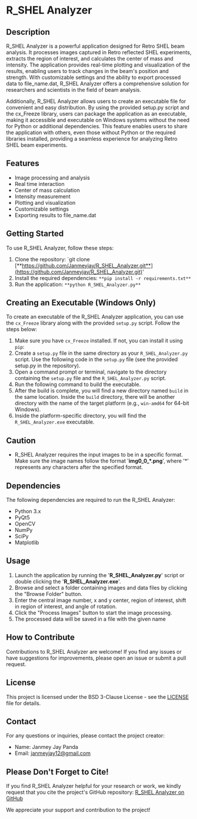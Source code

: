 # R_SHEL Analyzer

## Description

R_SHEL Analyzer is a powerful application designed for Retro SHEL beam analysis. It processes images captured in Retro reflected SHEL experiments, extracts the region of interest, and calculates the center of mass and intensity. The application provides real-time plotting and visualization of the results, enabling users to track changes in the beam's position and strength. With customizable settings and the ability to export processed data to file_name.dat, R_SHEL Analyzer offers a comprehensive solution for researchers and scientists in the field of beam analysis.

Additionally, R_SHEL Analyzer allows users to create an executable file for convenient and easy distribution. By using the provided setup.py script and the cx_Freeze library, users can package the application as an executable, making it accessible and executable on Windows systems without the need for Python or additional dependencies. This feature enables users to share the application with others, even those without Python or the required libraries installed, providing a seamless experience for analyzing Retro SHEL beam experiments.

## Features

- Image processing and analysis
- Real time interaction
- Center of mass calculation
- Intensity measurement
- Plotting and visualization
- Customizable settings
- Exporting results to file_name.dat

## Getting Started

To use R_SHEL Analyzer, follow these steps:

1. Clone the repository: `git clone [**https://github.com/Janmeyjay/R_SHEL_Analyzer.git**](https://github.com/Janmeyjay/R_SHEL_Analyzer.git)'
2. Install the required dependencies: `**pip install -r requirements.txt**`
3. Run the application: `**python R_SHEL_Analyzer.py**`

## Creating an Executable (Windows Only)

To create an executable of the R_SHEL Analyzer application, you can use the `cx_Freeze` library along with the provided `setup.py` script. Follow the steps below:

1. Make sure you have `cx_Freeze` installed. If not, you can install it using `pip`:
2. Create a `setup.py` file in the same directory as your `R_SHEL_Analyzer.py` script. Use the following code in the `setup.py` file (see the provided setup.py in the repository).
3. Open a command prompt or terminal, navigate to the directory containing the `setup.py` file and the `R_SHEL_Analyzer.py` script.
4. Run the following command to build the executable.
5. After the build is complete, you will find a new directory named `build` in the same location. Inside the `build` directory, there will be another directory with the name of the target platform (e.g., `win-amd64` for 64-bit Windows).
6. Inside the platform-specific directory, you will find the `R_SHEL_Analyzer.exe` executable.

## Caution
- R_SHEL Analyzer requires the input images to be in a specific format. Make sure the image names follow the format '**img0_0_*.png**', where '*' represents any characters after the specified format.

## Dependencies
The following dependencies are required to run the R_SHEL Analyzer:

- Python 3.x
- PyQt5
- OpenCV
- NumPy
- SciPy
- Matplotlib

## Usage

1. Launch the application by running the '**R_SHEL_Analyzer.py**' script or double clicking the '**R_SHEL_Analyzer.exe**'.
2. Browse and select a folder containing images and data files by clicking the "Browse Folder" button.
3. Enter the central image number, x and y center, region of interest, shift in region of interest, and angle of rotation.
4. Click the "Process Images" button to start the image processing.
5. The processed data will be saved in a file with the given name

## How to Contribute

Contributions to R_SHEL Analyzer are welcome! If you find any issues or have suggestions for improvements, please open an issue or submit a pull request.

## License

This project is licensed under the BSD 3-Clause License - see the [LICENSE](LICENSE.txt) file for details.

## Contact

For any questions or inquiries, please contact the project creator:
- Name:  Janmey Jay Panda
- Email: [janmeyjay12@gmail.com](mailto:janmeyjay12@gmail.com)

## Please Don't Forget to Cite!
If you find R_SHEL Analyzer helpful for your research or work, we kindly request that you cite the project's GitHub repository: [R_SHEL Analyzer on GitHub](https://github.com/Janmeyjay/R_SHEL_analyzer)

We appreciate your support and contribution to the project!

